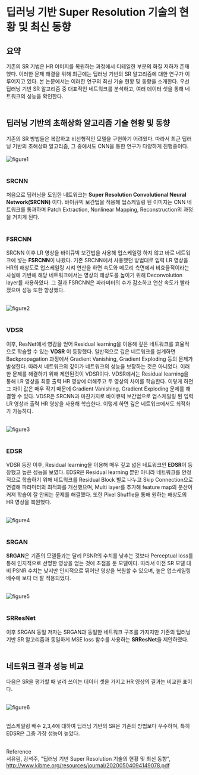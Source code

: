 # 딥러닝 기반 Super Resolution 기술의 현황 및 최신 동향 <br>

## 요약 <br>
기존의 SR 기법은 HR 이미지를 복원하는 과정에서 디테일한 부분의 화질 저하가 존재했다. 이러한 문제 해결을 위해 최근에는 딥러닝 기반의 SR 알고리즘에 대한 연구가 이루어지고 있다. 
본 논문에서는 이러한 연구의 최신 기술 현황 및 동향을 소개한다. 
우선 딥러닝 기반 SR 알고리즘 중 대표적인 네트워크를 분석하고, 여러 데이터 셋을 통해 네트워크의 성능을 확인한다. <br><br>

## 딥러닝 기반의 초해상화 알고리즘 기술 현황 및 동향 <br>
기존의 SR 방법들은 복잡하고 비선형적인 모델을 구현하기 어려웠다. 따라서 최근 딥러닝 기반의 초해상화 알고리즘, 그 중에서도 CNN을 통한 연구가 다양하게 진행중이다. <br><br>
![figure1](https://user-images.githubusercontent.com/57740560/95460757-503cfb80-09b0-11eb-8024-7fb542a20892.png) <br><br>

### SRCNN
처음으로 딥러닝을 도입한 네트워크는 **Super Resolution Convolutional Neural Network(SRCNN)** 이다. 바이큐빅 보간법을 적용해 업스케일링 된 이미지는 CNN 네트워크를 통과하며 Patch Extraction, Nonlinear Mapping, Reconstruction의 과정을 거치게 된다. <br><br>

### FSRCNN
SRCNN 이후 LR 영상을 바이큐빅 보간법을 사용해 업스케일링 하지 않고 바로 네트워크에 넣는 **FSRCNN**이 나왔다. 기존 SRCNN에서 사용했던 방법대로 입력 LR 영상을 HR의 해상도로 업스케일링 시켜 연산을 하면 속도와 메모리 측면에서 비효율적이라는 사실에 기반해 해당 네트워크에서는 영상의 해상도를 높이기 위해 Deconvolution layer를 사용하였다. 그 결과 FSRCNN은 파라미터의 수가 감소하고 연산 속도가 빨라졌으며 성능 또한 향상했다. <br><br>

![figure2](https://user-images.githubusercontent.com/57740560/95460762-50d59200-09b0-11eb-87ce-c1287c7c7fed.png) <br><br>

### VDSR
이후, ResNet에서 영감을 얻어 Residual learning을 이용해 깊은 네트워크를 효율적으로 학습할 수 있는 **VDSR** 이 등장했다. 일반적으로 깊은 네트워크를 설계하면 Backpropagation 과정에서 Gradient Vanishing, Gradient Exploding 등의 문제가 발생한다. 따라서 네트워크의 깊이가 네트워크의 성능을 보장하는 것은 아니었다. 이러한 문제를 해결하기 위해 제안된것이 VDSR이다. VDSR에서는 Residual learning을 통해 LR 영상을 최종 출력 HR 영상에 더해주고 두 영상의 차이를 학습한다. 이렇게 하면 그 차이 값은 매우 작기 때문에 Gradient Vanishing, Gradient Exploding 문제를 해결할 수 있다. VDSR은 SRCNN과 마찬가지로 바이큐빅 보간법으로 업스케일링 된 입력 LR 영상과 출력 HR 영상을 사용해 학습한다. 이렇게 하면 깊은 네트워크에서도 최적화가 가능하다. <br><br>

![figure3](https://user-images.githubusercontent.com/57740560/95460763-516e2880-09b0-11eb-9ebb-8748e993a802.png)<br><br>

### EDSR
VDSR 등장 이후, Residual learning을 이용해 매우 깊고 넓은 네트워크인 **EDSR**이 등장했고 높은 성능을 보였다. EDSR은 Residual learning 뿐만 아니라 네트워크를 안정적으로 학습하기 위해  네트워크를 Residual Block 별로 나누고 Skip Connection으로 연결해 파라미터의 최적화를 개선했으며, Multi layer를 추가해 feature map의 분산이 커져 학습이 잘 안되는 문제를 해결했다. 또한 Pixel Shuffle을 통해 원하는 해상도의 HR 영상을 복원했다. <br><br>

![figure4](https://user-images.githubusercontent.com/57740560/95460765-5206bf00-09b0-11eb-8789-9e44bf2cca0a.png) <br><br>

### SRGAN
**SRGAN**은 기존의 모델들과는 달리 PSNR의 수치를 낮추는 것보다 Perceptual loss를 통해 인지적으로 선명한 영상을 얻는 것에 초점을 둔 모델이다. 따라서 이전 SR 모델 대비 PSNR 수치는 낮지만 인지적으로 뛰어난 영상을 복원할 수 있으며, 높은 업스케일링 배수에 보다 더 잘 적용되었다. <br><br>

![figure5](https://user-images.githubusercontent.com/57740560/95461985-dc9bee00-09b1-11eb-90ba-dad34420abea.png) <br><br>

### SRResNet
이후 SRGAN 동일 저자는 SRGAN과 동일한 네트워크 구조를 가지지만 기존의 딥러닝 기반 SR 알고리즘과 동일하게 MSE loss 함수를 사용하는 **SRResNet**을 제안하였다. <br><br>


## 네트워크 결과 성능 비교 <br>
다음은 SR을 평가할 때 널리 쓰이는 데이터 셋을 가지고 HR 영상의 결과는 비교한 표이다. <br><br>

![figure6](https://user-images.githubusercontent.com/57740560/95462739-dfe3a980-09b2-11eb-9857-235b1b5d203f.png) <br><br>

업스케일링 배수 2,3,4에 대하여 딥러닝 기반의 SR은 기존의 방법보다 우수하며, 특히 EDSR은 그중 가장 성능이 높았다. <br><br>

Reference <br>
서유림, 강석주, "딥러닝 기반 Super Resolution 기술의 현황 및 최신 동향", http://www.kibme.org/resources/journal/20200504094149078.pdf
